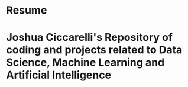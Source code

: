 # Resume
# Joshua Ciccarelli's Repository of coding and projects related to Data Science, Machine Learning and Artificial Intelligence
